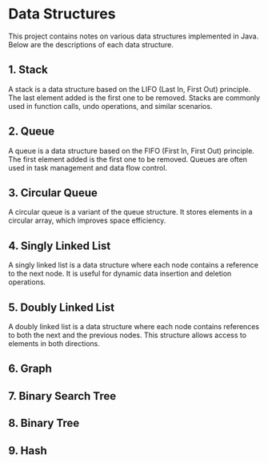 # Data Structures
This project contains notes on various data structures implemented in Java. Below are the descriptions of each data structure.

## 1. Stack

A stack is a data structure based on the LIFO (Last In, First Out) principle. The last element added is the first one to be removed. Stacks are commonly used in function calls, undo operations, and similar scenarios.

## 2. Queue

A queue is a data structure based on the FIFO (First In, First Out) principle. The first element added is the first one to be removed. Queues are often used in task management and data flow control.

## 3. Circular Queue

A circular queue is a variant of the queue structure. It stores elements in a circular array, which improves space efficiency.

## 4. Singly Linked List

A singly linked list is a data structure where each node contains a reference to the next node. It is useful for dynamic data insertion and deletion operations.

## 5. Doubly Linked List

A doubly linked list is a data structure where each node contains references to both the next and the previous nodes. This structure allows access to elements in both directions.

## 6. Graph

## 7. Binary Search Tree

## 8. Binary Tree

## 9. Hash
